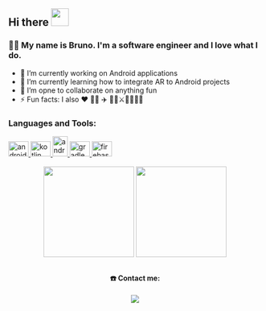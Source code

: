 ## Hi there  <img src="https://media.giphy.com/media/hvRJCLFzcasrR4ia7z/giphy.gif" width="35">
### :sassy_man: My name is Bruno. I'm a software engineer and I love what I do. 

<!--
**bruno78/bruno78** is a ✨ _special_ ✨ repository because its `README.md` (this file) appears on your GitHub profile.

Here are some ideas to get you started:
-->
- 🔭 I’m currently working on Android applications
- 🌱 I’m currently learning how to integrate AR to Android projects
- 👯 I’m opne to collaborate on anything fun
- ⚡ Fun facts: I also ❤️ 🧑‍🍳 ✈️ 🎲🐉⚔️🏰🧙🏻‍♂️

  
<h3 align="left">Languages and Tools:</h3>
<div style="display: inline_block">
  <a href="https://developer.android.com" target="_blank" rel="noreferrer"> <img src="https://cdn.jsdelivr.net/gh/devicons/devicon/icons/android/android-plain.svg" alt="android" width="40" height="30" /> </a>
  <a href="https://kotlinlang.org" target="_blank" rel="noreferrer">  <img src="https://www.vectorlogo.zone/logos/kotlinlang/kotlinlang-icon.svg" alt="kotlin" width="40" height="30"/> </a>
  <a href="https://developer.android.com/studio" target="_blank" rel="noreferrer">  <img src="https://cdn.jsdelivr.net/gh/devicons/devicon/icons/androidstudio/androidstudio-original.svg" alt="android studio" width="30" height="40"/> </a>
  <a href="https://gradle.org/" target="_blank" rel="noreferrer"> <img src="https://cdn.jsdelivr.net/gh/devicons/devicon/icons/gradle/gradle-plain.svg" alt="gradle" width="40" height="30"/> </a>
  <a href="https://firebase.google.com/" target="_blank" rel="noreferrer"> <img src="https://cdn.jsdelivr.net/gh/devicons/devicon/icons/firebase/firebase-plain.svg" alt="firebase" width="40" height="30"/> </a>
 </div>

<br>

<div align="center">
  <img height="180em" src="https://github-readme-stats.vercel.app/api?username=bruno78&show_icons=true&theme=bear&include_all_commits=true&count_private=true"/>
  <img height="180em" src="https://github-readme-stats.vercel.app/api/top-langs/?username=bruno78&layout=compact&langs_count=7&theme=bear"/>
</div>
  
##

<h4 align="center">☎️ Contact me:</h4>  
  <div align="center"><a align="center" href="https://www.linkedin.com/in/bgtavares" target="_blank"><img src="https://img.shields.io/badge/-LinkedIn-%230077B5?style=for-the-badge&logo=linkedin&logoColor=white" target="_blank"></a> </div>

